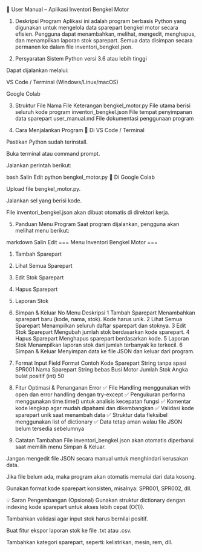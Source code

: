📘 User Manual – Aplikasi Inventori Bengkel Motor
1. Deskripsi Program
Aplikasi ini adalah program berbasis Python yang digunakan untuk mengelola data sparepart bengkel motor secara efisien. Pengguna dapat menambahkan, melihat, mengedit, menghapus, dan menampilkan laporan stok sparepart.
Semua data disimpan secara permanen ke dalam file inventori_bengkel.json.

2. Persyaratan Sistem
Python versi 3.6 atau lebih tinggi

Dapat dijalankan melalui:

VS Code / Terminal (Windows/Linux/macOS)

Google Colab

3. Struktur File
Nama File	Keterangan
bengkel_motor.py	File utama berisi seluruh kode program
inventori_bengkel.json	File tempat penyimpanan data sparepart
user_manual.md	File dokumentasi penggunaan program

4. Cara Menjalankan Program
🔹 Di VS Code / Terminal

Pastikan Python sudah terinstall.

Buka terminal atau command prompt.

Jalankan perintah berikut:

bash
Salin
Edit
python bengkel_motor.py
🔹 Di Google Colab

Upload file bengkel_motor.py.

Jalankan sel yang berisi kode.

File inventori_bengkel.json akan dibuat otomatis di direktori kerja.

5. Panduan Menu Program
Saat program dijalankan, pengguna akan melihat menu berikut:

markdown
Salin
Edit
=== Menu Inventori Bengkel Motor ===
1. Tambah Sparepart
2. Lihat Semua Sparepart
3. Edit Stok Sparepart
4. Hapus Sparepart
5. Laporan Stok
6. Simpan & Keluar
No	Menu	Deskripsi
1	Tambah Sparepart	Menambahkan sparepart baru (kode, nama, stok). Kode harus unik.
2	Lihat Semua Sparepart	Menampilkan seluruh daftar sparepart dan stoknya.
3	Edit Stok Sparepart	Mengubah jumlah stok berdasarkan kode sparepart.
4	Hapus Sparepart	Menghapus sparepart berdasarkan kode.
5	Laporan Stok	Menampilkan laporan stok dari jumlah terbanyak ke terkecil.
6	Simpan & Keluar	Menyimpan data ke file JSON dan keluar dari program.

6. Format Input
Field	Format	Contoh
Kode Sparepart	String tanpa spasi	SPR001
Nama Sparepart	String bebas	Busi Motor
Jumlah Stok	Angka bulat positif (int)	50

7. Fitur Optimasi & Penanganan Error
✅ File Handling menggunakan with open dan error handling dengan try-except
✅ Pengukuran performa menggunakan time.time() untuk analisis kecepatan fungsi
✅ Komentar kode lengkap agar mudah dipahami dan dikembangkan
✅ Validasi kode sparepart unik saat menambah data
✅ Struktur data fleksibel menggunakan list of dictionary
✅ Data tetap aman walau file JSON belum tersedia sebelumnya

8. Catatan Tambahan
File inventori_bengkel.json akan otomatis diperbarui saat memilih menu Simpan & Keluar.

Jangan mengedit file JSON secara manual untuk menghindari kerusakan data.

Jika file belum ada, maka program akan otomatis memulai dari data kosong.

Gunakan format kode sparepart konsisten, misalnya: SPR001, SPR002, dll.

💡 Saran Pengembangan (Opsional)
Gunakan struktur dictionary dengan indexing kode sparepart untuk akses lebih cepat (O(1)).

Tambahkan validasi agar input stok harus bernilai positif.

Buat fitur ekspor laporan stok ke file .txt atau .csv.

Tambahkan kategori sparepart, seperti: kelistrikan, mesin, rem, dll.
